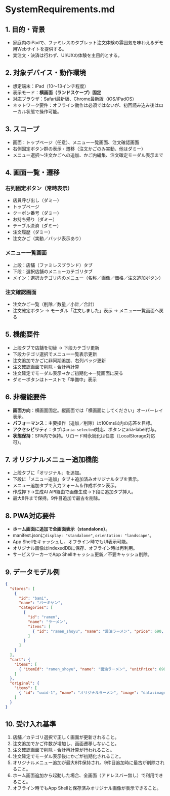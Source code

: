 # SystemRequirements.md

## 1. 目的・背景
- 家庭内のiPadで、ファミレスのタブレット注文体験の雰囲気を味わえるデモ用Webサイトを提供する。
- 実注文・決済は行わず、UI/UXの体験を主目的とする。

## 2. 対象デバイス・動作環境
- 想定端末：iPad（10〜13インチ程度）
- 表示モード：**横画面（ランドスケープ）固定**
- 対応ブラウザ：Safari最新版、Chrome最新版（iOS/iPadOS）
- ネットワーク要件：オフライン動作は必須ではないが、初回読み込み後はローカル状態で操作可能。

## 3. スコープ
- 画面：トップページ（任意）、メニュー一覧画面、注文確認画面
- 右側固定ボタン群の表示・遷移（注文かごのみ実動、他はダミー）
- メニュー選択〜注文かごへの追加、かご内編集、注文確定モーダル表示まで

## 4. 画面一覧・遷移
### 右列固定ボタン（常時表示）
- 店員呼び出し（ダミー）
- トップページ
- クーポン番号（ダミー）
- お持ち帰り（ダミー）
- テーブル決済（ダミー）
- 注文履歴（ダミー）
- 注文かご（実動／バッジ表示あり）

### メニュー一覧画面
- 上段：店舗（ファミレスブランド）タブ
- 下段：選択店舗のメニューカテゴリタブ
- メイン：選択カテゴリ内のメニュー（名称／画像／価格／注文追加ボタン）

### 注文確認画面
- 注文かご一覧（削除／数量／小計／合計）
- 注文確定ボタン → モーダル「注文しました」表示 → メニュー一覧画面へ戻る

## 5. 機能要件
- 上段タブで店舗を切替 → 下段カテゴリ更新
- 下段カテゴリ選択でメニュー一覧表示更新
- 注文追加でかごに非同期追加、右列バッジ更新
- 注文確認画面で削除・合計再計算
- 注文確定でモーダル表示→かご初期化→一覧画面に戻る
- ダミーボタンはトーストで「準備中」表示

## 6. 非機能要件
- **画面方向**：横画面固定。縦画面では「横画面にしてください」オーバーレイ表示。
- **パフォーマンス**：主要操作（追加／削除）は100ms以内の応答を目標。
- **アクセシビリティ**：タブは`aria-selected`対応、ボタンにaria-label付与。
- **状態保持**：SPA内で保持。リロード時永続化は任意（LocalStorage対応可）。

## 7. オリジナルメニュー追加機能
- 上段タブに「オリジナル」を追加。
- 下段に「メニュー追加」タブ＋追加済みオリジナルタブを表示。
- メニュー追加タブで入力フォーム＆作成ボタン表示。
- 作成押下→生成AI API経由で画像生成→下段に追加タブ挿入。
- 最大8件まで保持。9件目追加で最古を削除。

## 8. PWA対応要件
- **ホーム画面に追加で全画面表示（standalone）**。
- manifest.jsonに`display: "standalone"`, `orientation: "landscape"`。
- App Shellをキャッシュし、オフライン時でもUI表示可能。
- オリジナル画像はIndexedDBに保存、オフライン時は再利用。
- サービスワーカーでApp Shellキャッシュ更新／不要キャッシュ削除。

## 9. データモデル例
```json
{
  "stores": [
    {
      "id": "bami",
      "name": "バーミヤン",
      "categories": [
        {
          "id": "ramen",
          "name": "ラーメン",
          "items": [
            { "id": "ramen_shoyu", "name": "醤油ラーメン", "price": 690, "image": "/img/ramen.jpg" }
          ]
        }
      ]
    }
  ],
  "cart": {
    "items": [
      { "itemId": "ramen_shoyu", "name": "醤油ラーメン", "unitPrice": 690, "qty": 1, "image": "/img/ramen.jpg" }
    ]
  },
  "original": {
    "items": [
      { "id": "uuid-1", "name": "オリジナルラーメン", "image": "data:image/png;base64,...", "createdAt": 173829283 }
    ]
  }
}
```

## 10. 受け入れ基準
1. 店舗／カテゴリ選択で正しく画面が更新されること。
2. 注文追加でかご件数が増加し、画面遷移しないこと。
3. 注文確認画面で削除・合計再計算が行われること。
4. 注文確定でモーダル表示後にかごが初期化されること。
5. オリジナルメニュー追加が最大8件保持され、9件目追加時に最古が削除されること。
6. ホーム画面追加から起動した場合、全画面（アドレスバー無し）で利用できること。
7. オフライン時でもApp Shellと保存済みオリジナル画像が表示できること。
